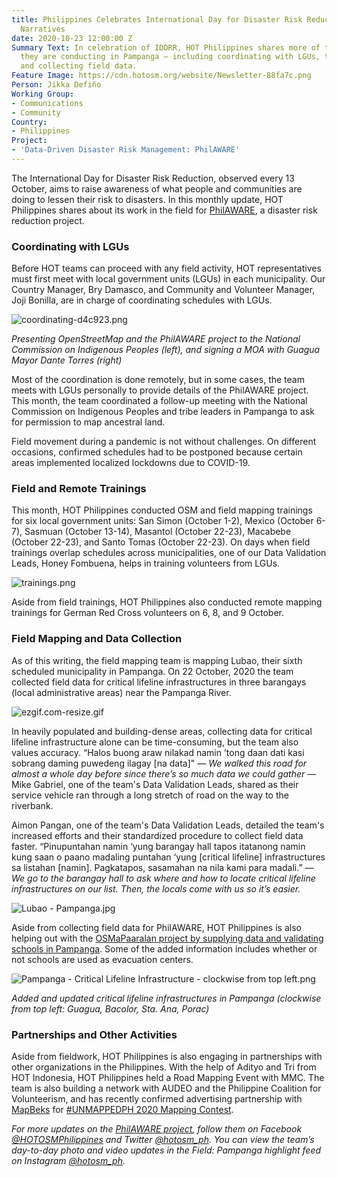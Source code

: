 ```yaml
---
title: Philippines Celebrates International Day for Disaster Risk Reduction with Field
  Narratives
date: 2020-10-23 12:00:00 Z
Summary Text: In celebration of IDDRR, HOT Philippines shares more of the fieldwork
  they are conducting in Pampanga — including coordinating with LGUs, training volunteers,
  and collecting field data.
Feature Image: https://cdn.hotosm.org/website/Newsletter-88fa7c.png
Person: Jikka Defiño
Working Group:
- Communications
- Community
Country:
- Philippines
Project:
- 'Data-Driven Disaster Risk Management: PhilAWARE'
---
```


The International Day for Disaster Risk Reduction, observed every 13 October, aims to raise awareness of what people and communities are doing to lessen their risk to disasters. In this monthly update, HOT Philippines shares about its work in the field for [PhilAWARE](https://www.hotosm.org/projects/data-driven-disaster-risk-management-philaware/), a disaster risk reduction project.

### Coordinating with LGUs

Before HOT teams can proceed with any field activity, HOT representatives must first meet with local government units (LGUs) in each municipality. Our Country Manager, Bry Damasco, and Community and Volunteer Manager, Joji Bonilla, are in charge of coordinating schedules with LGUs.

![coordinating-d4c923.png](https://cdn.hotosm.org/website/coordinating-d4c923.png)

*Presenting OpenStreetMap and the PhilAWARE project to the National Commission on Indigenous Peoples (left), and signing a MOA with Guagua Mayor Dante Torres (right)*

Most of the coordination is done remotely, but in some cases, the team meets with LGUs personally to provide details of the PhilAWARE project. This month, the team coordinated a follow-up meeting with the National Commission on Indigenous Peoples and tribe leaders in Pampanga to ask for permission to map ancestral land.

Field movement during a pandemic is not without challenges. On different occasions, confirmed schedules had to be postponed because certain areas implemented localized lockdowns due to COVID-19.

### Field and Remote Trainings

This month, HOT Philippines conducted OSM and field mapping trainings for six local government units: San Simon (October 1-2), Mexico (October 6-7), Sasmuan (October 13-14), Masantol (October 22-23), Macabebe (October 22-23), and Santo Tomas (October 22-23). On days when field trainings overlap schedules across municipalities, one of our Data Validation Leads, Honey Fombuena, helps in training volunteers from LGUs.

![trainings.png](https://cdn.hotosm.org/website/trainings.png)

Aside from field trainings, HOT Philippines also conducted remote mapping trainings for German Red Cross volunteers on 6, 8, and 9 October.

### Field Mapping and Data Collection

As of this writing, the field mapping team is mapping Lubao, their sixth scheduled municipality in Pampanga. On 22 October, 2020 the team collected field data for critical lifeline infrastructures in three barangays (local administrative areas) near the Pampanga River.

![ezgif.com-resize.gif](https://cdn.hotosm.org/website/ezgif.com-resize.gif)

In heavily populated and building-dense areas, collecting data for critical lifeline infrastructure alone can be time-consuming, but the team also values accuracy. “Halos buong araw nilakad namin ’tong daan dati kasi sobrang daming puwedeng ilagay \[na data\]" — *We walked this road for almost a whole day before since there’s so much data we could gather* — Mike Gabriel, one of the team's Data Validation Leads, shared as their service vehicle ran through a long stretch of road on the way to the riverbank.

Aimon Pangan, one of the team's Data Validation Leads, detailed the team's increased efforts and their standardized procedure to collect field data faster. “Pinupuntahan namin ‘yung barangay hall tapos itatanong namin kung saan o paano madaling puntahan ‘yung \[critical lifeline\] infrastructures sa listahan \[namin\]. Pagkatapos, sasamahan na nila kami para madali.” — *We go to the barangay hall to ask where and how to locate critical lifeline infrastructures on our list. Then, the locals come with us so it’s easier.*

![Lubao - Pampanga.jpg](https://cdn.hotosm.org/website/Lubao+-+Pampanga.jpg)

Aside from collecting field data for PhilAWARE, HOT Philippines is also helping out with the [OSMaPaaralan project by supplying data and validating schools in Pampanga](https://maproulette.org/browse/challenges/9413). Some of the added information includes whether or not schools are used as evacuation centers.

![Pampanga - Critical Lifeline Infrastructure - clockwise from top left.png](https://cdn.hotosm.org/website/Pampanga+-+Critical+Lifeline+Infrastructure+-+clockwise+from+top+left.png)

*Added and updated critical lifeline infrastructures in Pampanga (clockwise from top left: Guagua, Bacolor, Sta. Ana, Porac)*

### Partnerships and Other Activities

Aside from fieldwork, HOT Philippines is also engaging in partnerships with other organizations in the Philippines. With the help of Adityo and Tri from HOT Indonesia, HOT Philippines held a Road Mapping Event with MMC. The team is also building a network with AUDEO and the Philippine Coalition for Volunteerism, and has recently confirmed advertising partnership with [MapBeks](https://www.facebook.com/mapbeks) for [#UNMAPPEDPH 2020 Mapping Contest](https://docs.google.com/forms/d/e/1FAIpQLSec_IVSFryh28sTMP3MqlALqT9gNZDAt4dWewUR7wdX925xpQ/viewform).

*For more updates on the [PhilAWARE project](https://www.hotosm.org/projects/data-driven-disaster-risk-management-philaware/), follow them on Facebook [@HOTOSMPhilippines](https://www.facebook.com/HOTOSMPhilippines/) and Twitter [@hotosm_ph](https://twitter.com/hotosm_ph?lang=en). You can view the team’s day-to-day photo and video updates in the Field: Pampanga highlight feed on Instagram [@hotosm_ph](https://www.instagram.com/hotosm_ph/).*